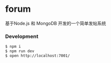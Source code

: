 # forum

基于Node.js 和 MongoDB 开发的一个简单发帖系统


### Development

```bash
$ npm i
$ npm run dev
$ open http://localhost:7001/
```
